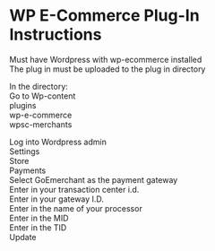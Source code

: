 WP E-Commerce Plug-In Instructions
===================

Must have Wordpress with wp-ecommerce installed  
The plug in must be uploaded to the plug in directory  

In the directory:  
Go to Wp-content  
plugins  
wp-e-commerce  
wpsc-merchants  



Log into Wordpress admin  
Settings  
Store  
Payments  
Select GoEmerchant as the payment gateway  
Enter in your transaction center i.d.  
Enter in your gateway I.D.  
Enter in the name of your processor  
Enter in the MID  
Enter in the TID  
Update
